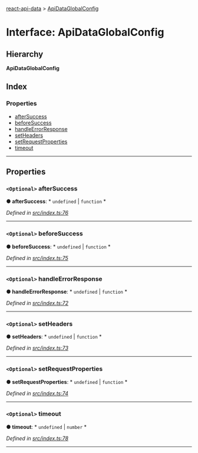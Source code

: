 [react-api-data](../README.md) > [ApiDataGlobalConfig](../interfaces/apidataglobalconfig.md)

# Interface: ApiDataGlobalConfig

## Hierarchy

**ApiDataGlobalConfig**

## Index

### Properties

* [afterSuccess](apidataglobalconfig.md#aftersuccess)
* [beforeSuccess](apidataglobalconfig.md#beforesuccess)
* [handleErrorResponse](apidataglobalconfig.md#handleerrorresponse)
* [setHeaders](apidataglobalconfig.md#setheaders)
* [setRequestProperties](apidataglobalconfig.md#setrequestproperties)
* [timeout](apidataglobalconfig.md#timeout)

---

## Properties

<a id="aftersuccess"></a>

### `<Optional>` afterSuccess

**● afterSuccess**: * `undefined` &#124; `function`
*

*Defined in [src/index.ts:76](https://github.com/oberonamsterdam/react-api-data/blob/e1dcf9e/src/index.ts#L76)*

___
<a id="beforesuccess"></a>

### `<Optional>` beforeSuccess

**● beforeSuccess**: * `undefined` &#124; `function`
*

*Defined in [src/index.ts:75](https://github.com/oberonamsterdam/react-api-data/blob/e1dcf9e/src/index.ts#L75)*

___
<a id="handleerrorresponse"></a>

### `<Optional>` handleErrorResponse

**● handleErrorResponse**: * `undefined` &#124; `function`
*

*Defined in [src/index.ts:72](https://github.com/oberonamsterdam/react-api-data/blob/e1dcf9e/src/index.ts#L72)*

___
<a id="setheaders"></a>

### `<Optional>` setHeaders

**● setHeaders**: * `undefined` &#124; `function`
*

*Defined in [src/index.ts:73](https://github.com/oberonamsterdam/react-api-data/blob/e1dcf9e/src/index.ts#L73)*

___
<a id="setrequestproperties"></a>

### `<Optional>` setRequestProperties

**● setRequestProperties**: * `undefined` &#124; `function`
*

*Defined in [src/index.ts:74](https://github.com/oberonamsterdam/react-api-data/blob/e1dcf9e/src/index.ts#L74)*

___
<a id="timeout"></a>

### `<Optional>` timeout

**● timeout**: * `undefined` &#124; `number`
*

*Defined in [src/index.ts:78](https://github.com/oberonamsterdam/react-api-data/blob/e1dcf9e/src/index.ts#L78)*

___

